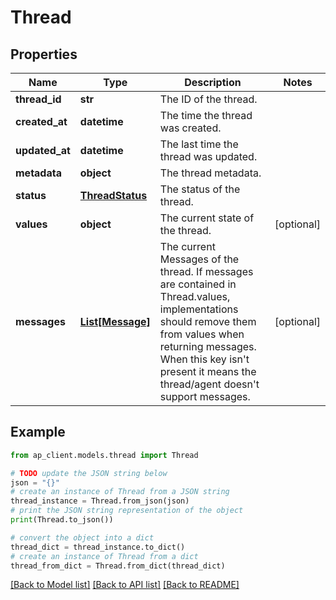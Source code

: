 # Thread


## Properties

Name | Type | Description | Notes
------------ | ------------- | ------------- | -------------
**thread_id** | **str** | The ID of the thread. | 
**created_at** | **datetime** | The time the thread was created. | 
**updated_at** | **datetime** | The last time the thread was updated. | 
**metadata** | **object** | The thread metadata. | 
**status** | [**ThreadStatus**](ThreadStatus.md) | The status of the thread. | 
**values** | **object** | The current state of the thread. | [optional] 
**messages** | [**List[Message]**](Message.md) | The current Messages of the thread. If messages are contained in Thread.values, implementations should remove them from values when returning messages. When this key isn&#39;t present it means the thread/agent doesn&#39;t support messages. | [optional] 

## Example

```python
from ap_client.models.thread import Thread

# TODO update the JSON string below
json = "{}"
# create an instance of Thread from a JSON string
thread_instance = Thread.from_json(json)
# print the JSON string representation of the object
print(Thread.to_json())

# convert the object into a dict
thread_dict = thread_instance.to_dict()
# create an instance of Thread from a dict
thread_from_dict = Thread.from_dict(thread_dict)
```
[[Back to Model list]](../README.md#documentation-for-models) [[Back to API list]](../README.md#documentation-for-api-endpoints) [[Back to README]](../README.md)


